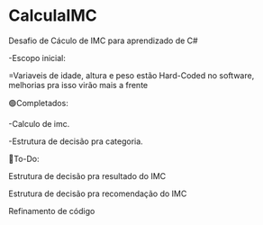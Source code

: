 # CalculaIMC



Desafio de Cáculo de IMC para aprendizado de C#

-Escopo inicial:

=Variaveis de idade, altura e peso estão Hard-Coded no software, melhorias pra isso virão mais a frente

🟢Completados:

-Calculo de imc.

-Estrutura de decisão pra categoria.

🔴To-Do:

Estrutura de decisão pra resultado do IMC

Estrutura de decisão pra recomendação do IMC

Refinamento de código